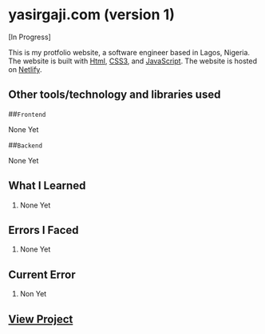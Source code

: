 <!-- © Yasir Gaji, PLEASANT CODES INC. -->

# yasirgaji.com (version 1)

[In Progress]

This is my protfolio website, a software engineer based in Lagos, Nigeria. The website is built with [Html](https://html.com/), [CSS3](https://developer.mozilla.org/en-US/docs/Learn/CSS), and [JavaScript](https://developer.mozilla.org/en-US/docs/Web/JavaScript). The website is hosted on [Netlify](https://www.netlify.com/).

## Other tools/technology and libraries used

  ##`Frontend`

  None Yet

  ##`Backend`

  None Yet

## What I Learned

  1. None Yet
  
## Errors I Faced

  1. None Yet

## Current Error
  
  1. Non Yet

## [View Project](https://yasirgaji.com/)
